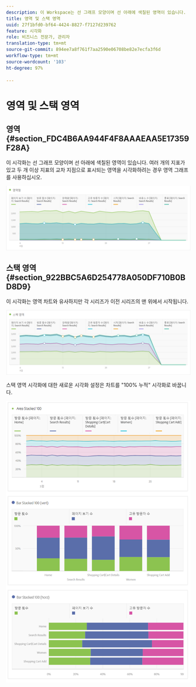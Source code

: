 ```yaml
---
description: 이 Workspace는 선 그래프 모양이며 선 아래에 색칠된 영역이 있습니다.
title: 영역 및 스택 영역
uuid: 27f1bfd0-bf64-4424-8827-f7127d239762
feature: 시각화
role: 비즈니스 전문가, 관리자
translation-type: tm+mt
source-git-commit: 894ee7a8f761f7aa2590e06708be82e7ecfa3f6d
workflow-type: tm+mt
source-wordcount: '103'
ht-degree: 97%

---
```



# 영역 및 스택 영역

## 영역 {#section_FDC4B6AA944F4F8AAAEAA5E17359F28A}

이 시각화는 선 그래프 모양이며 선 아래에 색칠된 영역이 있습니다. 여러 개의 지표가 있고 두 개 이상 지표의 교차 지점으로 표시되는 영역을 시각화하려는 경우 영역 그래프를 사용하십시오.

![](assets/area.png)

## 스택 영역 {#section_922BBC5A6D254778A050DF710B0BD8D9}

이 시각화는 영역 차트와 유사하지만 각 시리즈가 이전 시리즈의 맨 위에서 시작됩니다.

![](assets/area-stacked.png)

스택 영역 시각화에 대한 새로운 시각화 설정은 차트를 &quot;100% 누적&quot; 시각화로 바꿉니다.

![](assets/areastacked100.png)

